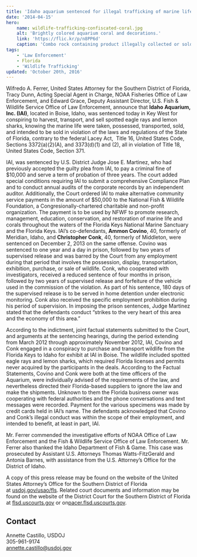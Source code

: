 ```yaml
---
title: 'Idaho aquarium sentenced for illegal trafficking of marine life'
date: '2014-04-15'
hero:
    name: wildlife-trafficking-confiscated-coral.jpg
    alt: 'Brightly colored aquarium coral and decorations.'
    link: 'https://flic.kr/p/n8PP6d'
    caption: 'Combo rock containing product illegally collected or sold from the Florida Keys. Photo by USFWS.'
tags:
    - 'Law Enforcement'
    - Florida
    - 'Wildlife Trafficking'
updated: 'October 20th, 2016'
---
```


Wifredo A. Ferrer, United States Attorney for the Southern District of Florida, Tracy Dunn, Acting Special Agent in Charge, NOAA Fisheries Office of Law Enforcement, and Edward Grace, Deputy Assistant Director, U.S. Fish & Wildlife Service Office of Law Enforcement, announce that **Idaho Aquarium, Inc. (IAI)**, located in Boise, Idaho, was sentenced today in Key West for conspiring to harvest, transport, and sell spotted eagle rays and lemon sharks, knowing the marine life were taken, possessed, transported, sold, and intended to be sold in violation of the laws and regulations of the State of Florida, contrary to the federal Lacey Act,  Title 16, United States Code, Sections 3372(a)(2)(A), and 3373(d)(1) and (2), all in violation of Title 18, United States Code, Section 371.

IAI, was sentenced by U.S. District Judge Jose E. Martinez, who had previously accepted the guilty plea from IAI, to pay a criminal fine of $10,000 and serve a term of probation of three years. The court added special conditions requiring IAI to submit a comprehensive Compliance Plan and to conduct annual audits of the corporate records by an independent auditor. Additionally, the Court ordered IAI to make alternative community service payments in the amount of $50,000 to the National Fish & Wildlife Foundation, a Congresionally-chartered charitable and non-profit organization. The payment is to be used by NFWF to promote research, management, education, conservation, and restoration of marine life and corals throughout the waters of the Florida Keys National Marine Sanctuary and the Florida Keys. IAI’s co-defendants, **Ammon Covino**, 40, formerly of Meridian, Idaho, and **Christopher Conk**, 40, formerly of Middleton, were sentenced on December 2, 2013 on the same offense. Covino was sentenced to one year and a day in prison, followed by two years of supervised release and was barred by the Court from any employment during that period that involves the possession, display, transportation, exhibition, purchase, or sale of wildlife. Conk, who cooperated with investigators, received a reduced sentence of four months in prison, followed by two years of supervised release and forfeiture of the vehicle used in the commission of the violation. As part of his sentence, 180 days of the supervised release is to be served in home detention under electronic monitoring. Conk also received the specific employment prohibition during his period of supervision. In imposing the prison sentences, Judge Martinez stated that the defendants conduct “strikes to the very heart of this area and the economy of this area.”

According to the indictment, joint factual statements submitted to the Court, and arguments at the sentencing hearings, during the period extending from March 2012 through approximately November 2012, IAI, Covino and Conk engaged in a conspiracy to purchase and transport wildlife from the Florida Keys to Idaho for exhibit at IAI in Boise. The wildlife included spotted eagle rays and lemon sharks, which required Florida licenses and permits never acquired by the participants in the deals. According to the Factual Statements, Covino and Conk were both at the time officers of the Aquarium, were individually advised of the requirements of the law, and nevertheless directed their Florida-based suppliers to ignore the law and make the shipments. Unknown to them the Florida business owner was cooperating with federal authorities and the phone conversations and text messages were recorded. Payment for the various specimens was made by credit cards held in IAI’s name. The defendants acknowledged that Covino and Conk’s illegal conduct was within the scope of their employment, and intended to benefit, at least in part, IAI.

Mr. Ferrer commended the investigative efforts of NOAA Office of Law Enforcement and the Fish & Wildlife Service Office of Law Enforcement. Mr. Ferrer also thanked the Idaho Department of Fish & Game. This case was prosecuted by Assistant U.S. Attorneys Thomas Watts-FitzGerald and Antonia Barnes, with assistance from the U.S. Attorney’s Office for the District of Idaho.

A copy of this press release may be found on the website of the United States Attorney’s Office for the Southern District of Florida at [usdoj.gov/usao/fls](http://www.usdoj.gov/usao/fls). Related court documents and information may be found on the website of the District Court for the Southern District of Florida at [flsd.uscourts.gov](http://www.flsd.uscourts.gov/) or on[pacer.flsd.uscourts.gov](http://pacer.flsd.uscourts.gov/).

## Contact

Annette Castillo, USDOJ  
305-961-9174  
[annette.castillo@usdoj.gov](mailto:annette.castillo@usdoj.gov)

